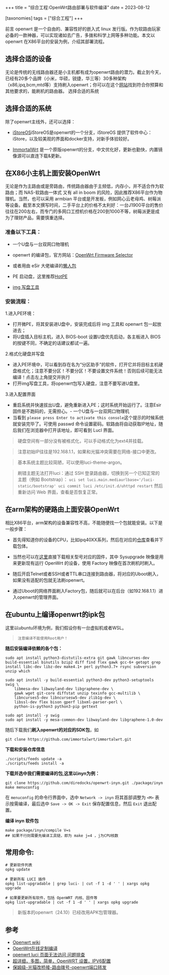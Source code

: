 +++
title = "综合工程:OpenWrt路由部署与软件编译"
date = 2023-08-12

[taxonomies]
tags = ["综合工程"]
+++


前言 openwrt 是一个自由的、兼容性好的嵌入式 linux 发行版。作为软路由玩家必备的一款神器，可以实现诸如去广告，多拨和科学上网等多种功能。本文以 openwrt 在X86平台的安装为例，介绍其部署流程。
<!-- more -->

## 选择合适的设备

无论是传统的无线路由器还是小主机都有成为openwrt路由的潜力。截止到今天，已经有20多个品牌（小米，华硕，锐捷，华三等）30多种架构（x86,ipq,bcm,mtd等）支持刷入openwrt；你可以在这个[网站](https://mao.fan/select)找到符合你预算和其他要求的，能刷机的路由器。
选择合适的系统
## 选择合适的系统
除了openwrt主线外，还可以选择：

- [iStoreOS](https://github.com/istoreos)iStoreOS是openwrt的一个分支，iStoreOS 提供了软件中心：iStore，以及较美观的界面和docker支持，对新手体验较好。

- [ImmortalWrt](https://firmware-selector.immortalwrt.org/) 是一个原版openwrt的分支，中文优化好，更新也勤快，内置镜像源可以直连下载&更新。

## 在X86小主机上面安装OpenWrt

无论是作为主路由或是旁路由，传统路由器由于主频低，内存小，并不适合作为软路由；而 NAS-软路由一体式 又有 all in boom 的风险，因此推荐X86平台作为物理机。当然，也可以采用 armbian 平台或是开发板，例如网心云老母鸡、树莓派等设备。截至本文撰写时间，二手平台上的价格不太利好：一台J1900平台的售价往往在200左右，而专门的多网口工控机价格在200到1000不等，树莓派更是成为了理财产品，需要慎重选择。

### 准备以下工具：

- 一个U盘与一台双网口物理机

- openwrt 的编译包，官方网站：[OpenWrt Firmware Selector](https://firmware-selector.openwrt.org/?version=24.10.0-rc2&target=ipq40xx%2Fgeneric&id=glinet_gl-a1300)

- 或者用由 eSir 大佬编译的[懒人包](https://drive.google.com/drive/folders/1uRXg_krKHPrQneI3F2GNcSVRoCgkqESr)


- PE 启动盘，这里推荐[HotPE](https://github.com/VirtualHotBar/HotPEToolBox)

- [img 写盘工具](https://www.roadkil.net/program.php?ProgramID=12#google_vignette)



### 安装流程：

1.进入PE环境：

- 打开微PE，将其安装进U盘中，安装完成后将 img 工具和 openwrt 包一起放进去；
- 将U盘插入目标主机，进入 BIOS-boot 设置U盘优先启动，各主板进入 BIOS 的按键不同，不确定的话建议都试一遍。

2.格式化硬盘并写盘

- 进入PE环境中，可以看到存在名为“分区助手”的软件，打开它并将目标主机硬盘格式化；注意不要分区！不要分区！不要设置文件系统！否则后续可能无法编译！点击左上角提交并执行
- 打开img写盘工具，将openwrt包写入硬盘，注意不要写进U盘里。

3.进入配置界面

- 重启系统并快速拔出U盘，避免重新进入PE；这时系统开始运行了。注意Esir固件是不跑码的，无需担心。- 一个U盘与一台双网口物理机
- 当看到 `please press Enter to activate this console`这个提示的时候系统就安装完毕了。可使用 passwd 命令设置密码。软路由将自动获取IP地址，随后我们在浏览器中打开该地址，即可看到 Lucl 界面。
> 硬盘空间有一部分没有被格式化，可以手动格式化为ext4并挂载。

> 注意初始IP往往是192.168.1.1，如果和光猫冲突需要在网络-接口中更改。

> 基本系统主题比较简陋，可以使用luci-theme-argon。

> 刷错主题无法打开luci：通过 SSH 登录路由器，切换到另一个已知正常的主题（例如 Bootstrap）： 
``uci set luci.main.mediaurlbase='/luci-static/bootstrap'
uci commit luci
/etc/init.d/uhttpd restart``
然后重新访问 Web 界面，查看是否恢复正常。

## 在arm架构的硬路由上面安装OpenWrt

相比X86平台，arm架构的设备兼容性不高，不能随便找一个包就能安装。以下是一般步骤：

- 首先得知道你的设备的CPU，比如ipq40XX系列，然后在对应的[仓库](https://archive.openwrt.org/releases/23.05.4/targets/)查看并下载包体。

- 当然也可以在[这里](https://firmware-selector.openwrt.org/)直接下载相关型号对应的固件，其中 Sysupgrade 映像是用来更新现有运行 OpenWrt 的设备，使用 Factory 映像在首次刷机时刷入。

- 随后开启Telnet或者SSH或者TTL串口连接到路由器，将对应的Uboot刷入，如果没有适配的包就无法刷openwrt。

- 通过Uboot的网络界面刷入Factory包，随后就可以在后台（如192.168.1.1）进入openwrt的管理界面。



## 在ubuntu上编译openwrt的ipk包

这里以ubuntu环境为例，我们假设你有一台虚拟机或者WSL。

> ``注意编译不能使用Root用户！``

**随后安装编译依赖的各个包：**

```
sudo apt install python3-distutils-extra git gawk libncurses-dev build-essential binutils bzip2 diff find flex gawk gcc-6+ getopt grep install libc-dev libz-dev make4.1+ perl python3.7+ rsync subversion unzip which

sudo apt install -y build-essential python3-dev python3-setuptools swig \
    libmesa-dev libwayland-dev libgraphene-dev \
    gawk wget git-core diffstat unzip texinfo gcc-multilib \
    libncurses5-dev libncursesw5-dev zlib1g-dev \
    libssl-dev flex bison gperf libxml-parser-perl \
    python-is-python3 python3-pip gettext

sudo apt install -y swig
sudo apt install -y mesa-common-dev libwayland-dev libgraphene-1.0-dev
```
随后下载我们**刷入openwrt的对应的SDK包**，如

```
git clone https://github.com/immortalwrt/immortalwrt.git
```

**下载和安装仓库信息**
```
./scripts/feeds update -a
./scripts/feeds install -a
```
**下载并选中我们需要编译的包,这里以inyn为例：**
```
git clone https://github.com/diredocks/openwrt-inyn.git ./package/inyn
make menuconfig
```

在 `menuconfig` 的命令行界面中，选中 `Network -> inyn` 将其首部调整为 `<M>` 表示按需编译，最后选中 `Save -> OK -> Exit` 保存配置信息，然后 `Exit` 退出配置。

**编译 inyn 软件包**
```
make package/inyn/compile V=s
## 如果不行则需要先编译工具链，即为 make j=4 ，j为CPU核数
```
## 常用命令:
```
# 更新软件列表
opkg update

# 更新所有 LUCI 插件
opkg list-upgradable | grep luci- | cut -f 1 -d ' ' | xargs opkg upgrade

# 如果要更新所有软件，包括 OpenWRT 内核、固件等
opkg list-upgradable | cut -f 1 -d ' ' | xargs opkg upgrade
```
> 新版本的openwrt（24.10）已经改用APK包管理器。

## 参考

- [Openwrt wiki](https://openwrt.org/zh/docs/start)
- [OpenWrt在线定制编译](https://openwrt.ai/?target=ipq807x%2Fgeneric&id=xiaomi_ax3600)
- [openwrt luci 页面无法访问 问题排查](https://www.cnblogs.com/tfel-ypoc/p/17226064.html)
- [超详细，多图，简单，OpenWRT 设置，IPV6配置](https://post.smzdm.com/p/axz6369w/)
- [保姆级-光猫改桥接-路由拨号-openwrt端口转发](https://blog.csdn.net/weixin_44548582/article/details/121064734)
